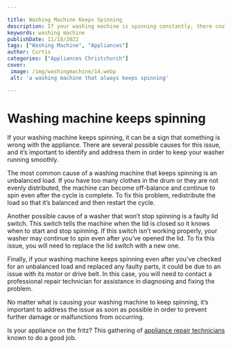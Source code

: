 ```yaml
---

title: Washing Machine Keeps Spinning
description: If your washing machine is spinning constantly, there could be an underlying issue that needs to be addressed; read on to find out what these could be and how to fix them.
keywords: washing machine
publishDate: 11/18/2022
tags: ["Washing Machine", "Appliances"]
author: Curtis
categories: ["Appliances Christchurch"]
cover: 
 image: /img/washingmachine/14.webp
 alt: 'a washing machine that always keeps spinning'

---
```


# Washing machine keeps spinning

If your washing machine keeps spinning, it can be a sign that something is wrong with the appliance. There are several possible causes for this issue, and it’s important to identify and address them in order to keep your washer running smoothly.

The most common cause of a washing machine that keeps spinning is an unbalanced load. If you have too many clothes in the drum or they are not evenly distributed, the machine can become off-balance and continue to spin even after the cycle is complete. To fix this problem, redistribute the load so that it’s balanced and then restart the cycle.

Another possible cause of a washer that won’t stop spinning is a faulty lid switch. This switch tells the machine when the lid is closed so it knows when to start and stop spinning. If this switch isn’t working properly, your washer may continue to spin even after you’ve opened the lid. To fix this issue, you will need to replace the lid switch with a new one.

Finally, if your washing machine keeps spinning even after you’ve checked for an unbalanced load and replaced any faulty parts, it could be due to an issue with its motor or drive belt. In this case, you will need to contact a professional repair technician for assistance in diagnosing and fixing the problem. 

No matter what is causing your washing machine to keep spinning, it’s important to address the issue as soon as possible in order to prevent further damage or malfunctions from occurring.

Is your appliance on the fritz? This gathering of <a href="/pages/appliance-repair-technicians/">appliance repair technicians</a> known to do a good job.